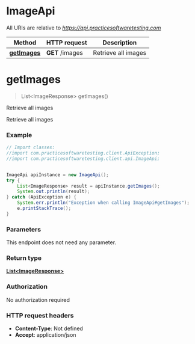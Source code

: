 # ImageApi

All URIs are relative to *https://api.practicesoftwaretesting.com*

Method | HTTP request | Description
------------- | ------------- | -------------
[**getImages**](ImageApi.md#getImages) | **GET** /images | Retrieve all images

<a name="getImages"></a>
# **getImages**
> List&lt;ImageResponse&gt; getImages()

Retrieve all images

Retrieve all images

### Example
```java
// Import classes:
//import com.practicesoftwaretesting.client.ApiException;
//import com.practicesoftwaretesting.client.api.ImageApi;


ImageApi apiInstance = new ImageApi();
try {
    List<ImageResponse> result = apiInstance.getImages();
    System.out.println(result);
} catch (ApiException e) {
    System.err.println("Exception when calling ImageApi#getImages");
    e.printStackTrace();
}
```

### Parameters
This endpoint does not need any parameter.

### Return type

[**List&lt;ImageResponse&gt;**](ImageResponse.md)

### Authorization

No authorization required

### HTTP request headers

 - **Content-Type**: Not defined
 - **Accept**: application/json


